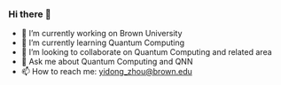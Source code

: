 ### Hi there 👋
- 🔭 I’m currently working on Brown University
- 🌱 I’m currently learning Quantum Computing
- 👯 I’m looking to collaborate on Quantum Computing and related area
- 💬 Ask me about Quantum Computing and QNN
- 📫 How to reach me: yidong_zhou@brown.edu

<!--
**MondayZhou/MondayZhou** is a ✨ _special_ ✨ repository because its `README.md` (this file) appears on your GitHub profile.

Here are some ideas to get you started:

- 🔭 I’m currently working on ...
- 🌱 I’m currently learning ...
- 👯 I’m looking to collaborate on ...
- 🤔 I’m looking for help with ...
- 💬 Ask me about ...
- 📫 How to reach me: ...
- 😄 Pronouns: ...
- ⚡ Fun fact: ...
-->
